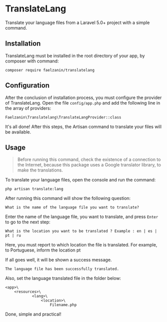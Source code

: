 
<h1>TranslateLang</h1>

Translate your language files from a Laravel 5.0+ project with a simple command.

<h2>Installation</h2>

TranslateLang must be installed in the root directory of your app, by composer with command:

    composer require faelzanin/translatelang

<h2>Configuration</h2>

 After the conclusion of installation process, you must configure the provider of TranslateLang. Open the file `config/app.php` and add the following line in the array of providers:

    Faelzanin\Translatelang\TranslateLangProvider::class

It's all done! After this steps, the Artisan command to translate your files will be available.

<h2>Usage</h2>

> Before running this command, check the existence of a connection to the Internet, because this package uses a Google translator library, to make the translations.

To translate your language files, open the console and run the command:

    php artisan translate:lang

After running this command will show the following question:

    What is the name of the language file you want to translate?

Enter the name of the language file, you want to translate, and press `Enter` to go to the next step:

    What is the location you want to be translated ? Example : en | es | pt | ru

Here, you must report to which location the file is translated. For example, to Portuguese, inform the location pt

If all goes well, it will be shown a success message.

    The language file has been successfully translated.

Also, set the language translated file in the folder below:

    <app>\  
        <resources>\
                <lang>\
                    <location>\
                        Filename.php
 
 Done, simple and practical!
